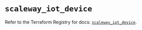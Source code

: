 # `scaleway_iot_device`

Refer to the Terraform Registry for docs: [`scaleway_iot_device`](https://registry.terraform.io/providers/scaleway/scaleway/2.42.1/docs/resources/iot_device).
